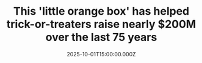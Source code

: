 ---
title: "This 'little orange box' has helped trick-or-treaters raise nearly $200M over the last 75 years"
date: 2025-10-01T15:00:00.000Z
category: Human Kindness
externalLink: "https://www.goodgoodgood.co/articles/trick-or-treat-for-unicef"
image: ""
excerpt: "The “little orange box” tradition continues again this Halloween.…"
---